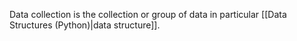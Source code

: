 Data collection is the collection or group of data in particular [[Data Structures (Python)|data structure]].

